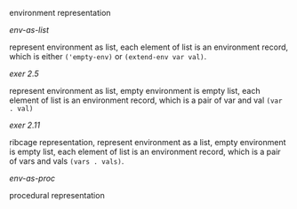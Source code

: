 environment representation

*env-as-list*

represent environment as list, each element of list is an environment record, which is either `('empty-env)` or `(extend-env var val)`.

*exer 2.5*

represent environment as list, empty environment is empty list, each element of list is an environment record, which is a pair of var and val `(var . val)`

*exer 2.11*

ribcage representation, represent environment as a list, empty environment is empty list, each element of list is an environment record, which is a pair of vars and vals `(vars . vals)`.

*env-as-proc*

procedural representation
